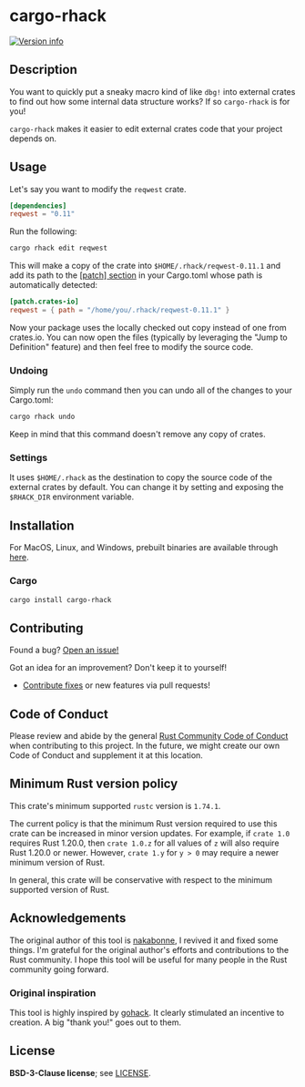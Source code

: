 # cargo-rhack

[![Version info](https://img.shields.io/crates/v/cargo-rhack.svg)](https://crates.io/crates/cargo-rhack)

## Description

You want to quickly put a sneaky macro kind of like `dbg!` into external crates
to find out how some internal data structure works? If so `cargo-rhack` is for
you!

`cargo-rhack` makes it easier to edit external crates code that your project
depends on.

## Usage

Let's say you want to modify the `reqwest` crate.

```toml
[dependencies]
reqwest = "0.11"
```

Run the following:

```sh
cargo rhack edit reqwest
```

This will make a copy of the crate into `$HOME/.rhack/reqwest-0.11.1` and add
its path to the
[[patch] section](https://doc.rust-lang.org/edition-guide/rust-2018/cargo-and-crates-io/replacing-dependencies-with-patch.html)
in your Cargo.toml whose path is automatically detected:

```toml
[patch.crates-io]
reqwest = { path = "/home/you/.rhack/reqwest-0.11.1" }
```

Now your package uses the locally checked out copy instead of one from
crates.io. You can now open the files (typically by leveraging the "Jump to
Definition" feature) and then feel free to modify the source code.

### Undoing

Simply run the `undo` command then you can undo all of the changes to your
Cargo.toml:

```sh
cargo rhack undo
```

Keep in mind that this command doesn't remove any copy of crates.

### Settings

It uses `$HOME/.rhack` as the destination to copy the source code of the
external crates by default. You can change it by setting and exposing the
`$RHACK_DIR` environment variable.

## Installation

For MacOS, Linux, and Windows, prebuilt binaries are available through
[here](https://github.com/simonsan/cargo-rhack/releases).

<!-- ### Debian/Ubuntu

```sh
wget https://github.com/nakabonne/rhack/releases/download/v0.1.0/rhack_linux_amd64.deb
apt install ./rhack_linux_amd64.deb
```

### Arch Linux

Currently there are no
[AUR packages](https://aur.archlinux.org/packages/cargo-rhack/) available. -->

### Cargo

```sh
cargo install cargo-rhack
```

<!--
### From source

```sh
git clone https://github.com/simonsan/cargo-rhack.git
cargo build --release
sudo install -m755 target/release/cargo-rhack /usr/local/bin/cargo-rhack
```

If you want to generate the man page, you can install it with `scdoc`.

```sh
sudo mkdir -p /usr/local/share/man/man1
scdoc < rhack.1.scd > rhack.1
sudo install -m644 rhack.1 /usr/local/share/man/man1/rhack.1
``` -->

## Contributing

Found a bug?
[Open an issue!](https://github.com/simonsan/cargo-rhack/issues/new/choose)

Got an idea for an improvement? Don't keep it to yourself!

- [Contribute fixes](https://github.com/simonsan/cargo-rhack/contribute) or new
  features via pull requests!

## Code of Conduct

Please review and abide by the general
[Rust Community Code of Conduct](https://www.rust-lang.org/policies/code-of-conduct)
when contributing to this project. In the future, we might create our own Code
of Conduct and supplement it at this location.

## Minimum Rust version policy

This crate's minimum supported `rustc` version is `1.74.1`.

The current policy is that the minimum Rust version required to use this crate
can be increased in minor version updates. For example, if `crate 1.0` requires
Rust 1.20.0, then `crate 1.0.z` for all values of `z` will also require Rust
1.20.0 or newer. However, `crate 1.y` for `y > 0` may require a newer minimum
version of Rust.

In general, this crate will be conservative with respect to the minimum
supported version of Rust.

## Acknowledgements

The original author of this tool is [nakabonne](https://github.com/nakabonne), I
revived it and fixed some things. I'm grateful for the original author's efforts
and contributions to the Rust community. I hope this tool will be useful for
many people in the Rust community going forward.

### Original inspiration

This tool is highly inspired by [gohack](https://github.com/rogpeppe/gohack). It
clearly stimulated an incentive to creation. A big "thank you!" goes out to
them.

## License

**BSD-3-Clause license**; see [LICENSE](./LICENSE).
